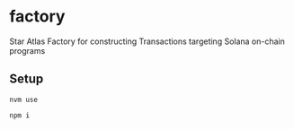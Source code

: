 # factory

Star Atlas Factory for constructing Transactions targeting Solana on-chain programs

## Setup

```
nvm use

npm i
```
